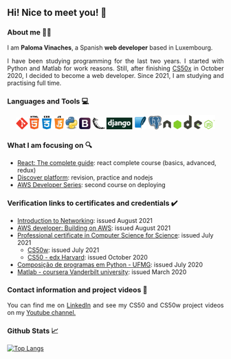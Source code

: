 <!-- Adding icons -->
<link rel="stylesheet" href="https://use.fontawesome.com/releases/v5.6.1/css/all.css" integrity="sha384-gfdkjb5BdAXd+lj+gudLWI+BXq4IuLW5IT+brZEZsLFm++aCMlF1V92rMkPaX4PP" crossorigin="anonymous">

## Hi! Nice to meet you! :wave:

### About me :woman_technologist:

I am **Paloma Vinaches**, a Spanish **web developer** based in Luxembourg.

<div style="text-align: justify">
    I have been studying programming for the last two years. I started with Python and Matlab for work reasons. Still, after finishing <a href="https://cs50.harvard.edu/x/2020/">CS50x</a> in October 2020, I decided to become a web developer. Since 2021, I am studying and practising full time.
</div>

### Languages and Tools :computer:

<div style="text-align: center">
    <!-- Icons from https://www.pngitem.com/ -->
    <img src="images/git.png" width="27" alt="Git" />
    <img src="images/html-css-js.png" width="80" alt="Html5 CSS3 JS" />
    <img src="images/python.png" width="27" alt="Python" />
    <img src="images/bootstrap.png" width="27" alt="Bootstrap" />
    <img src="images/flask.png" width="30" alt="Flask" />
    <img src="images/django.png" width="60" alt="Django" />
    <img src="images/sqlite.png" width="30" alt="SQLite" />
    <img src="images/postgresql.svg" width="30" alt="PostgreSQL" />
    <img src="images/nodejs.png" width="120" alt="NodeJs" />
</div>

### What I am focusing on :mag:

* [React: The complete guide](https://www.udemy.com/course/react-the-complete-guide/): react complete course (basics, advanced, redux)
* [Discover platform](https://rocketseat.com.br/discover): revision, practice and nodejs
* [AWS Developer Series](https://www.edx.org/xseries/aws-developer-series?index=product&queryID=824783085d1f78285f594e180b37252c&position=1): second course on deploying

### Verification links to certificates and credentials :heavy_check_mark:

* [Introduction to Networking](https://courses.edx.org/certificates/297dd2c5d66e447393352369d10144b7): issued August 2021
* [AWS developer: Building on AWS](https://courses.edx.org/certificates/f78f83a61efc45ea824054e79ff517c6): issued August 2021
* [Professional certificate in Computer Science for Science](https://credentials.edx.org/credentials/54070da93e7c42f68162fed8db6d9df7/): issued July 2021
    * [CS50w](https://courses.edx.org/certificates/ca69e19dcc3f468688b544f78763bedd): issued July 2021
    * [CS50 - edx Harvard](https://courses.edx.org/certificates/8ca55a994a1849e3b3df0535d1b9583e): issued October 2020
* [Composição de programas em Python - UFMG](https://moodle.dcc.ufmg.br/mod/simplecertificate/verify.php?code=5f1d823c-b160-4a9d-b911-3290ac160002): issued July 2020
* [Matlab - coursera Vanderbilt university](https://coursera.org/account/accomplishments/verify/QMD76GCUJULA): issued March 2020

### Contact information and project videos :email:

<div style="text-align: justify">
    You can find me on <i class="fab fa-linkedin"></i> <a href="http://www.linkedin.com/in/paloma-vinaches-melguizo/">LinkedIn</a> and see my CS50 and CS50w project videos on my <i class="fab fa-youtube"></i> <a href="https://www.youtube.com/channel/UCycE9wXnL8SiJQWJzCtRgTA">Youtube channel.</a>
</div>


### Github Stats :chart_with_upwards_trend:

[![Top Langs](https://github-readme-stats.vercel.app/api/top-langs/?username=pvinaches)](https://github.com/pvinaches/github-readme-stats)
